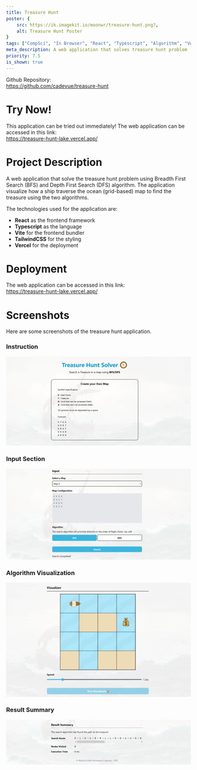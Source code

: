 ```yaml
---
title: Treasure Hunt
poster: {
    src: https://ik.imagekit.io/moonwr/treasure-hunt.png?,
    alt: Treasure Hunt Poster
}
tags: ["CompSci", "In Browser", "React", "Typescript", "Algorithm", "Vercel", "Web", "Vite", "TailwindCSS"]
meta_description: A web application that solves treasure hunt problem
priority: 7.5
is_shown: true
---
```


Github Repository: <br>
https://github.com/cadevue/treasure-hunt
<br>

# Try Now!
This application can be tried out immediately! The web application can be accessed in this link: <br>
https://treasure-hunt-lake.vercel.app/

<!-- # About This Project 
This project is made as part of my Computer Science Study at Bandung Institute of Technology. The specific course related to this project is IF2211 Algorithm Strategy. It focus specifically on the two searching algorithm: BFS and DFS.

This project is redone on February 20205. The original project can be found in this repository, which was implemented in C#: <br>
https://github.com/cadevue/TreasureHunt

*\* Notice that this differs from the repo of the current app. Repo of the current app can be found on top of this article*

I also want to credit the people who contributed in the original project:
- [Muhammad Bangkit Dwi Cahyono](https://github.com/bangkitdc/)
- [Louis Caesa Kesuma](https://github.com/Ainzw0rth/) -->

# Project Description 
A web application that solve the treasure hunt problem using Breadth First Search (BFS) and Depth First Search (DFS) algorithm. The application visualize how a ship traverse the ocean (grid-based) map to find the treasure using the two algorithms.

The technologies used for the application are:
- **React** as the frontend framework
- **Typescript** as the language
- **Vite** for the frontend bundler
- **TailwindCSS** for the styling
- **Vercel** for the deployment

# Deployment
The web application can be accessed in this link: <br>
https://treasure-hunt-lake.vercel.app/

# Screenshots 
Here are some screenshots of the treasure hunt application.

### Instruction
![Treasure Hunt Screenshot - Instruction](../../assets/project/treasure-hunt/instruction.png)

### Input Section
![Treasure Hunt Screenshot - Input Section](../../assets/project/treasure-hunt/input.png)

### Algorithm Visualization
![Treasure Hunt Screenshot - Algorithm Visualization](../../assets/project/treasure-hunt/visual.gif)

### Result Summary
![Treasure Hunt Screenshot - Result Summary](../../assets/project/treasure-hunt/result.png)